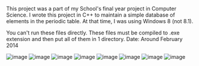 This project was a part of my School's final year project in Computer Science. I wrote this project in C++ to maintain a simple database of elements in the periodic table. At that time, I was using Windows 8 (not 8.1).

You can't run these files directly. These files must be compiled to .exe extension and then put all of them in 1 directory.
Date: Around February 2014

![image](https://user-images.githubusercontent.com/70601302/158073191-f9c6ffa2-23c0-4308-abc0-01bbb108c5ca.png)
![image](https://user-images.githubusercontent.com/70601302/158073222-699f656b-fb88-4074-9a0f-b5acccc88890.png)
![image](https://user-images.githubusercontent.com/70601302/158073231-a20c1bfa-d994-4033-a8ca-988621d9a0ea.png)
![image](https://user-images.githubusercontent.com/70601302/158073269-8e0b3821-a8eb-4f3c-9d9d-424fda121b57.png)
![image](https://user-images.githubusercontent.com/70601302/158073280-7a4ca7ea-c606-4967-b7c4-38a4880ea559.png)
![image](https://user-images.githubusercontent.com/70601302/158073295-6e885333-25a3-4516-8792-6b9bc82b0278.png)
![image](https://user-images.githubusercontent.com/70601302/158073306-a3c5c7f0-0afc-4193-ab27-540a54c6cb69.png)
![image](https://user-images.githubusercontent.com/70601302/158073316-9697beaa-a43e-4fa1-9fba-05e6a8312132.png)

